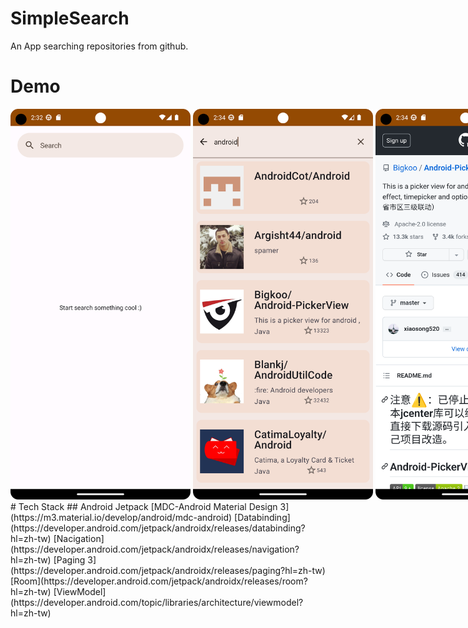 # SimpleSearch
An App searching repositories from github.
# Demo
<div style="width:960px; margin:0 auto;">
<img src="https://github.com/ylchen19/SimpleSearch/blob/master/homePage.png" width=30% height=30%>
<img src="https://github.com/ylchen19/SimpleSearch/blob/master/search.png" width=30% height=30%>
<img src="https://github.com/ylchen19/SimpleSearch/blob/master/getDetail.png" width=30% height=30%>
</div>
# Tech Stack
## Android Jetpack
[MDC-Android Material Design 3](https://m3.material.io/develop/android/mdc-android)
[Databinding](https://developer.android.com/jetpack/androidx/releases/databinding?hl=zh-tw)
[Nacigation](https://developer.android.com/jetpack/androidx/releases/navigation?hl=zh-tw)
[Paging 3](https://developer.android.com/jetpack/androidx/releases/paging?hl=zh-tw)
[Room](https://developer.android.com/jetpack/androidx/releases/room?hl=zh-tw)
[ViewModel](https://developer.android.com/topic/libraries/architecture/viewmodel?hl=zh-tw)
